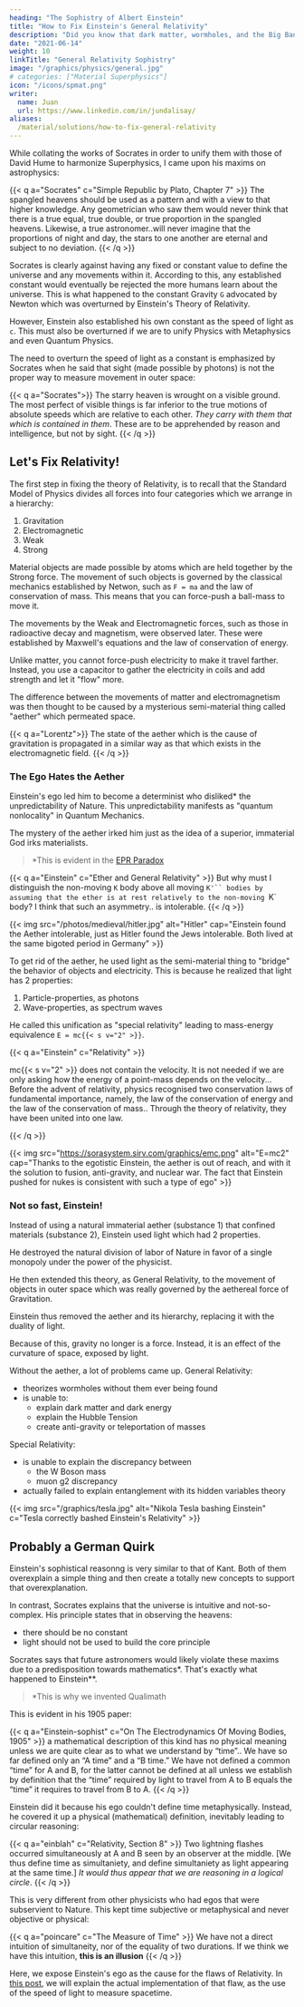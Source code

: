 ```yaml
---
heading: "The Sophistry of Albert Einstein"
title: "How to Fix Einstein's General Relativity"
description: "Did you know that dark matter, wormholes, and the Big Bang are fallacies of Physics?"
date: "2021-06-14"
weight: 10 
linkTitle: "General Relativity Sophistry"
image: "/graphics/physics/general.jpg"
# categories: ["Material Superphysics"]
icon: "/icons/spmat.png"
writer:
  name: Juan
  url: https://www.linkedin.com/in/jundalisay/
aliases:
  /material/solutions/how-to-fix-general-relativity
---
```



<!-- E :: G<sub>l</sub> as an alternative to E = mc{{< s v="2" >}} -->


While collating the works of Socrates in order to unify them with those of David Hume to harmonize Superphysics, I came upon his maxims on astrophysics: 

{{< q a="Socrates" c="Simple Republic by Plato, Chapter 7" >}}
The spangled heavens should be used as a pattern and with a view to that higher knowledge. Any geometrician who saw them would never think that there is a true equal, true double, or true proportion in the spangled heavens. Likewise, a true astronomer..will never imagine that the proportions of night and day, the stars to one another are eternal and subject to no deviation. <!-- It is equally absurd to take so much pains in investigating their exact truth. -->
{{< /q >}}


Socrates is clearly against having any fixed or constant value to define the universe and any movements within it. According to this, any established constant would eventually be rejected the more humans learn about the universe. This is what happened to the constant Gravity `G` advocated by Newton which was overturned by Einstein's Theory of Relativity. 

However, Einstein also established his own constant as the speed of light as `c`. This must also be overturned if we are to unify Physics with Metaphysics and even Quantum Physics. 

The need to overturn the speed of light as a constant is emphasized by Socrates when he said that sight (made possible by photons) is not the proper way to measure movement in outer space: 

{{< q a="Socrates">}}
The starry heaven is wrought on a visible ground. The most perfect of visible things is far inferior to the true motions of absolute speeds which are relative to each other. <i>They carry with them that which is contained in them</i>. These are to be apprehended by reason and intelligence, but not by sight.
{{< /q >}}



## Let's Fix Relativity!

The first step in fixing the theory of Relativity, is to recall that the Standard Model of Physics divides all forces into four categories which we arrange in a hierarchy:   

1. Gravitation
2. Electromagnetic
3. Weak
4. Strong

Material objects are made possible by atoms which are held together by the Strong force. The movement of such objects is governed by the classical mechanics established by Netwon, such as `F = ma` and the law of conservation of mass. This means that you can force-push a ball-mass to move it.

The movements by the Weak and Electromagnetic forces, such as those in radioactive decay and magnetism, were observed later. These were established by Maxwell's equations and the law of conservation of energy. 

Unlike matter, you cannot force-push electricity to make it travel farther. Instead, you use a capacitor to gather the electricity in coils and add strength and let it "flow" more.

The difference between the movements of matter and electromagnetism was then thought to be caused by a mysterious semi-material thing called "aether" which permeated space.

{{< q a="Lorentz">}}
The state of the aether which is the cause of gravitation is propagated in a similar way as that which exists in the electromagnetic field.
{{< /q >}}


### The Ego Hates the Aether

Einstein's ego led him to become a determinist who disliked* the unpredictability of Nature. This unpredictability manifests as "quantum nonlocality" in Quantum Mechanics. 

The mystery of the aether irked him just as the idea of a superior, immaterial God irks materialists. 

> *This is evident in the [EPR Paradox](/research/einstein/epr/part-1)


{{< q a="Einstein" c="Ether and General Relativity" >}}
But why must I distinguish the non-moving `K` body above all moving `K'`` bodies by assuming that the ether is at rest relatively to the non-moving `K` body?  I think that such an asymmetry.. is intolerable.
{{< /q >}}


{{< img src="/photos/medieval/hitler.jpg" alt="Hitler" cap="Einstein found the Aether intolerable, just as Hitler found the Jews intolerable. Both lived at the same bigoted period in Germany" >}}


To get rid of the aether, he used light as the semi-material thing to "bridge" the behavior of objects and electricity. This is because he realized that light has 2 properties:

1. Particle-properties, as photons
2. Wave-properties, as spectrum waves 

He called this unification as "special relativity" leading to mass-energy equivalence `E = mc{{< s v="2" >}}`.


{{< q a="Einstein" c="Relativity" >}}
<p>mc{{< s v="2" >}} does not contain the velocity. It is not needed if we are only asking how the energy of a point-mass depends on the velocity... Before the advent of relativity, physics recognised two conservation laws of fundamental importance, namely, the law of the conservation of energy and the law of the conservation of mass.. Through the theory of relativity, they have been united into one law.</p>
{{< /q >}}


{{< img src="https://sorasystem.sirv.com/graphics/emc.png" alt="E=mc2" cap="Thanks to the egotistic Einstein, the aether is out of reach, and with it the solution to fusion, anti-gravity, and nuclear war. The fact that Einstein pushed for nukes is consistent with such a type of ego" >}}



### Not so fast, Einstein!

Instead of using a natural immaterial aether (substance 1) that confined materials (substance 2), Einstein used light which had 2 properties. 

<!-- 1. A property of an immaterial (massless) wave-substance
2. A property of a material (mass-ive) particle-substance
 -->

He destroyed the natural division of labor of Nature in favor of a single monopoly under the power of the physicist.

He then extended this theory, as General Relativity, to the movement of objects in outer space which was really governed by the aethereal force of Gravitation. 

Einstein thus removed the aether and its hierarchy, replacing it with the duality of light.

Because of this, gravity no longer is a force. Instead, it is an effect of the curvature of space, exposed by light. 

Without the aether, a lot of problems came up. General Relativity:
- theorizes wormholes without them ever being found
- is unable to:
  - explain dark matter and dark energy
  - explain the Hubble Tension
  - create anti-gravity or teleportation of masses

Special Relativity:
- is unable to explain the discrepancy between
  - the W Boson mass
  - muon g2 discrepancy
- actually failed to explain entanglement with its hidden variables theory


{{< img src="/graphics/tesla.jpg" alt="Nikola Tesla bashing Einstein" c="Tesla correctly bashed Einstein's Relativity" >}}



<!-- Material Superphysics solves all these with the properties of the aether and Cartesian spacetime. 

Problem | Solution
--- | ---
Dark Matter, Dark Energy | Spacetime Particles (Qos)
Hubble Tension | Disregard the Dark matter of CMB
No Anti-Gravity | Manipulate Gravitational Signatures
W Boson Mass, Muon G2 | Aether and Poincare Spacetime -->


<!-- While his Special Relativity is bullet-proof*, his General Relativity is full of holes. 

> *It's bullet-proof because Lorentz-Maxwell, its base, was already bullet-proof. Those theories had the aether as their base. 


For example, wormholes and dark matter have never been found. In fact, the photo of an actual black hole (Messier 87) shows light being ejected as a flare-helix instead of being emitted gently as Hawking radiation nor disappearing into the blackhole (as a wormhole) into another spacetime*. -->

<!--
Physicists try to defend by saying that the flare obeys General Relativity. 

We say: "Sure, but what mechanism causes the flares to happen in the first place? General Relativity has nothing on helix behavior in empty space. But we explain it clearly as **aethereal vortices**." 

 This led to the ideas of [gravitational waves](https://www.nationalgeographic.com/news/2017/10/what-are-gravitational-waves-ligo-astronomy-science/), worm holes, and [dark matter*](https://dailygalaxy.com/2021/04/emergent-gravity-dark-matter-is-a-mythical-beast-a-figment-of-our-ignorance-watch-todays-galaxy-stre) -->

<!-- > *A true theory of gravity should be able to explain dark matter and dark energy conclusively. General Relativity has nothing on both and is therefore not a theory of gravity. To Superphysics, it is not even an incomplete theory of gravity, but rather a theory of electromagnetism (as Special Relativity) applied to outerspace where it happens to be affected by gravity. -->


<!-- Many physicists have been wasting real money building dark matter detectors, money that could've been used for space travel or even better Covid vaccines.  -->


<!-- {{< img src="/photos/physics/messier87.jpg" alt="Black Hole" cap="A quasar-black hole behaves differently from what General Relativity predicts. " >}}

Our disdain and even hatred for General Relativity, as something that goes against how Nature works, is supported by Nikola Tesla who instead supported the aether. -->


## Probably a German Quirk

Einstein's sophistical reasonng is very similar to that of Kant. Both of them overexplain a simple thing and then create a totally new concepts to support that overexplanation. 

<!-- How could Einstein end up with such mistakes? 

### Shallow Humans Fall Into the Trap

Here, we tap Socratic dialectics to troubleshoot Einstein's understanding.  -->

In contrast, Socrates explains that the universe is intuitive and not-so-complex. His principle states that in observing the heavens:
- there should be no constant
- light should not be used to build the core principle 

Socrates says that future astronomers would likely violate these maxims due to a predisposition towards mathematics*. That's exactly what happened to Einstein**. 

> *This is why we invented Qualimath
  
<!-- > **We can even work backwards and see the same mistakes from Newton, Ptolemy, and Aristotle who went with the obvious, instead of digging deeper into the metaphysical or noumenal causes. A clear example is Hubble's classification system for galaxies wherein Messier87 is an elliptical galaxy just because it doesn't have spirals. In our system, it is a quasar that has counterclockwise rotation. -->

This is evident in his 1905 paper:

{{< q a="Einstein-sophist" c="On The Electrodynamics Of Moving Bodies, 1905" >}}
a mathematical description of this kind has no physical meaning unless we are quite clear as to what we understand by “time”.. We have so far defined only an “A time” and a “B time.” We have not defined a common “time” for A and B, for the latter cannot be defined at all unless we establish by definition that the “time” required by light to travel from A to B equals the “time” it requires to travel from B to A.
{{< /q >}}

Einstein did it because his ego couldn't define time metaphysically. Instead, he covered it up a physical (mathematical) definition, inevitably leading to circular reasoning:

{{< q a="einblah" c="Relativity, Section 8" >}}
Two lightning flashes occurred simultaneously at A and B seen by an observer at the middle. [We thus define time as simultaniety, and define simultaniety as light appearing at the same time.]  <i>It would thus appear that we are reasoning in a logical circle</i>.
{{< /q >}}

<!-- But we only demand that ‘simultaniety’ supply us with an empirical decision. -->

This is very different from other physicists who had egos that were subservient to Nature. This kept time subjective or metaphysical and never objective or physical:

{{< q a="poincare" c="The Measure of Time" >}}
We have not a direct intuition of simultaneity, nor of the equality of two durations.  If we think we have this intuition, <b>this is an illusion</b>
{{< /q >}}

Here, we expose Einstein's ego as the cause for the flaws of Relativity. In [this post](/material/fallacies/light-ruler), we will explain the actual implementation of that flaw, as the use of the speed of light to measure spacetime. 
